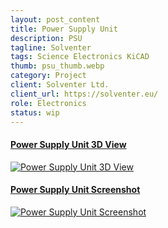 ```yaml
---
layout: post_content
title: Power Supply Unit
description: PSU
tagline: Solventer
tags: Science Electronics KiCAD
thumb: psu_thumb.webp
category: Project
client: Solventer Ltd.
client_url: https://solventer.eu/
role: Electronics
status: wip
---
```

<section>
<div class="box alt">
        <div class="row uniform 50%">
            <div class="6u 6u(small) 10u(vsmall) 12u(xsmall)">
                <a href="#" class="image fit shadow">
                    <h4 class="overlay"><span>Power Supply Unit 3D View</span></h4>
                    <img src="{{ site.url_dir }}img/psu_thumb.webp" data-src="{{ site.url_dir }}img/psu_thumb.webp" alt="Power Supply Unit 3D View" class="lazyload">
                </a>
            </div>
            <div class="6u 6u(small) 10u(vsmall) 12u(xsmall)">
                <a href="#" class="image fit shadow">
                    <h4 class="overlay"><span>Power Supply Unit Screenshot</span></h4>
                    <img src="{{ site.url_dir }}img/psu_screenshot_1.webp" data-src="{{ site.url_dir }}img/psu_screenshot_1.webp" alt="Power Supply Unit Screenshot" class="lazyload">
                </a>
            </div>
        </div>
    </div>
</section>